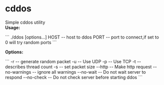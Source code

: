 # cddos
Simple cddos utility<br>
<b>Usage:</b><br>
<p>
```
./ddos <HOST> <PORT> [options...]
HOST -- host to ddos
PORT -- port to connect,if set to 0 will try random ports
```
</p>
<b>Options:</b><br>
<p>
```
-r -- generate random packet
-u -- Use UDP
-p -- Use TCP
-t <THREAD COUNT> -- describes thread count
-s <PACKET SIZE> -- set packet size
--http -- Make http request
--no-warnings -- ignore all warnings
--no-wait -- Do not wait server to respond
--no-check -- Do not check server before starting ddos
```
</p>

